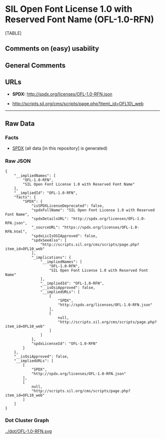 SIL Open Font License 1.0 with Reserved Font Name (OFL-1.0-RFN)
===============================================================

[TABLE]

Comments on (easy) usability
----------------------------

General Comments
----------------

URLs
----

-   **SPDX:** http://spdx.org/licenses/OFL-1.0-RFN.json

-   http://scripts.sil.org/cms/scripts/page.php?item\_id=OFL10\_web

------------------------------------------------------------------------

Raw Data
--------

### Facts

-   [SPDX](https://spdx.org/licenses/OFL-1.0-RFN.html "SPDX") (all data
    \[in this repository\] is generated)

### Raw JSON

    {
        "__impliedNames": [
            "OFL-1.0-RFN",
            "SIL Open Font License 1.0 with Reserved Font Name"
        ],
        "__impliedId": "OFL-1.0-RFN",
        "facts": {
            "SPDX": {
                "isSPDXLicenseDeprecated": false,
                "spdxFullName": "SIL Open Font License 1.0 with Reserved Font Name",
                "spdxDetailsURL": "http://spdx.org/licenses/OFL-1.0-RFN.json",
                "_sourceURL": "https://spdx.org/licenses/OFL-1.0-RFN.html",
                "spdxLicIsOSIApproved": false,
                "spdxSeeAlso": [
                    "http://scripts.sil.org/cms/scripts/page.php?item_id=OFL10_web"
                ],
                "_implications": {
                    "__impliedNames": [
                        "OFL-1.0-RFN",
                        "SIL Open Font License 1.0 with Reserved Font Name"
                    ],
                    "__impliedId": "OFL-1.0-RFN",
                    "__isOsiApproved": false,
                    "__impliedURLs": [
                        [
                            "SPDX",
                            "http://spdx.org/licenses/OFL-1.0-RFN.json"
                        ],
                        [
                            null,
                            "http://scripts.sil.org/cms/scripts/page.php?item_id=OFL10_web"
                        ]
                    ]
                },
                "spdxLicenseId": "OFL-1.0-RFN"
            }
        },
        "__isOsiApproved": false,
        "__impliedURLs": [
            [
                "SPDX",
                "http://spdx.org/licenses/OFL-1.0-RFN.json"
            ],
            [
                null,
                "http://scripts.sil.org/cms/scripts/page.php?item_id=OFL10_web"
            ]
        ]
    }

### Dot Cluster Graph

[../dot/OFL-1.0-RFN.svg](../dot/OFL-1.0-RFN.svg "../dot/OFL-1.0-RFN.svg")